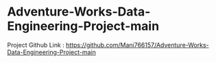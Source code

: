 # Adventure-Works-Data-Engineering-Project-main


 Project Github Link : https://github.com/Mani766157/Adventure-Works-Data-Engineering-Project-main
